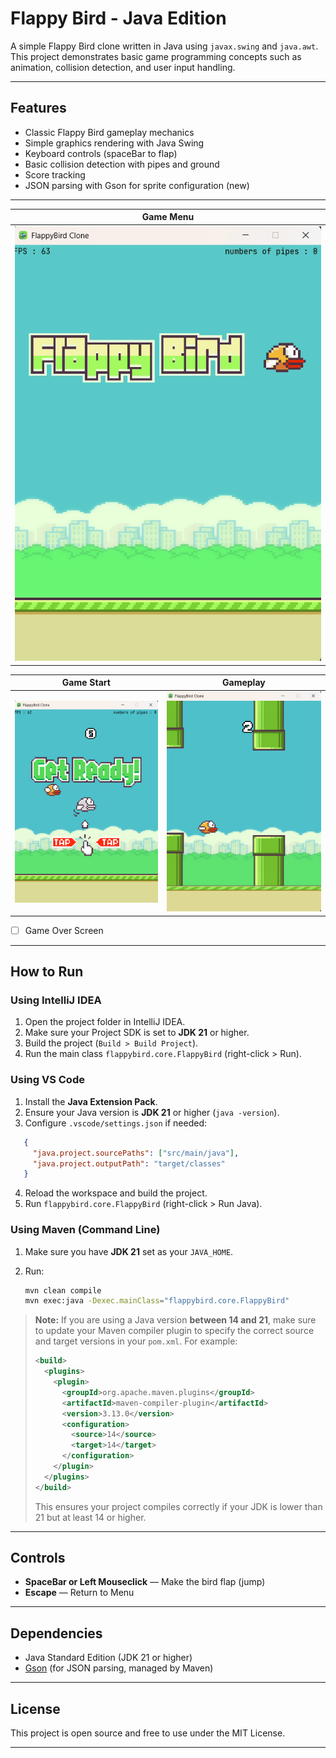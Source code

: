 # Flappy Bird - Java Edition

A simple Flappy Bird clone written in Java using `javax.swing` and `java.awt`.  
This project demonstrates basic game programming concepts such as animation, collision detection, and user input handling.

---

## Features

- Classic Flappy Bird gameplay mechanics  
- Simple graphics rendering with Java Swing  
- Keyboard controls (spaceBar to flap)  
- Basic collision detection with pipes and ground  
- Score tracking  
- JSON parsing with Gson for sprite configuration (new)

---

| Game Menu                                             |
|-------------------------------------------------------|
| ![Game MENU](src/main/resources/screenshots/menu.gif) |

| Game Start                                                | Gameplay                                             |
|-----------------------------------------------------------|------------------------------------------------------|
| ![Start Screen](src/main/resources/screenshots/start.png) | ![Gameplay](src/main/resources/screenshots/play.png) |

- [ ] Game Over Screen

---

## How to Run

### Using IntelliJ IDEA

1. Open the project folder in IntelliJ IDEA.
2. Make sure your Project SDK is set to **JDK 21** or higher.
3. Build the project (`Build > Build Project`).
4. Run the main class `flappybird.core.FlappyBird` (right-click > Run).

### Using VS Code

1. Install the **Java Extension Pack**.
2. Ensure your Java version is **JDK 21** or higher (`java -version`).
3. Configure `.vscode/settings.json` if needed:

```json
   {
     "java.project.sourcePaths": ["src/main/java"],
     "java.project.outputPath": "target/classes"
   }
````
4. Reload the workspace and build the project.
5. Run `flappybird.core.FlappyBird` (right-click > Run Java).

### Using Maven (Command Line)

1. Make sure you have **JDK 21** set as your `JAVA_HOME`.
2. Run:

   ```bash
   mvn clean compile
   mvn exec:java -Dexec.mainClass="flappybird.core.FlappyBird"
   ```

> **Note:**
> If you are using a Java version **between 14 and 21**, make sure to update your Maven compiler plugin to specify the correct source and target versions in your `pom.xml`. For example:
>
> ```xml
> <build>
>   <plugins>
>     <plugin>
>       <groupId>org.apache.maven.plugins</groupId>
>       <artifactId>maven-compiler-plugin</artifactId>
>       <version>3.13.0</version>
>       <configuration>
>         <source>14</source>
>         <target>14</target>
>       </configuration>
>     </plugin>
>   </plugins>
> </build>
> ```
>
> This ensures your project compiles correctly if your JDK is lower than 21 but at least 14 or higher.

---

## Controls

* **SpaceBar or Left Mouseclick** — Make the bird flap (jump)
* **Escape** — Return to Menu

---

## Dependencies

* Java Standard Edition (JDK 21 or higher)
* [Gson](https://github.com/google/gson) (for JSON parsing, managed by Maven)

---

## License

This project is open source and free to use under the MIT License.

---